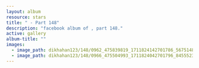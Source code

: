 ```yaml
---
layout: album
resource: stars
title: " - Part 148"
description: "facebook album of , part 148."
active: gallery
album-title: ""
images:
  - image_path: dikhahan123/148/0962_475839819_1711824142701786_5675148032935561900_n.jpg
  - image_path: dikhahan123/148/0966_475504993_1711824042701796_8455523666159124283_n.jpg
---
```

